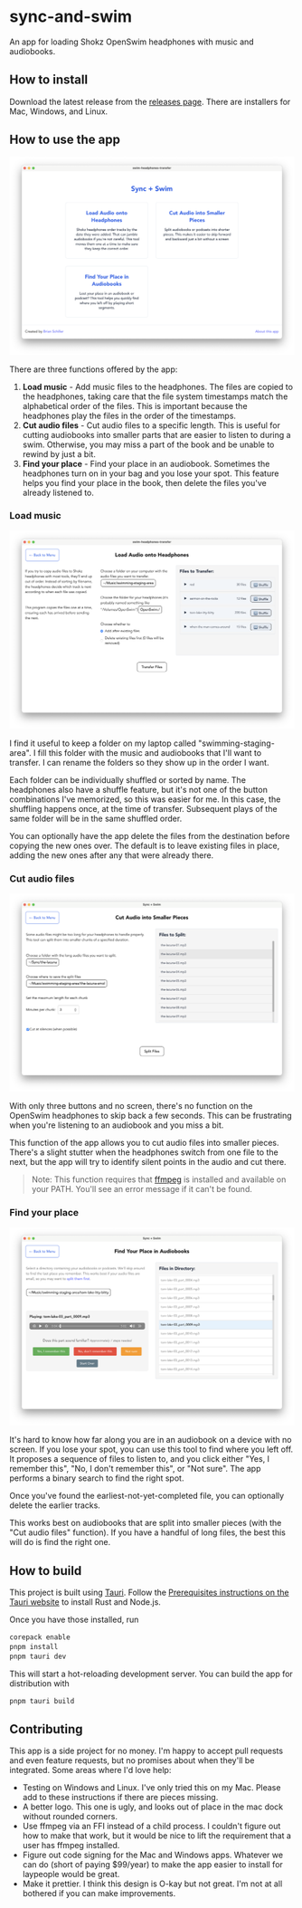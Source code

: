 # sync-and-swim

An app for loading Shokz OpenSwim headphones with music and audiobooks.

## How to install

Download the latest release from the [releases page](https://github.com/bgschiller/sync-and-swim/releases). There are installers for Mac, Windows, and Linux.

## How to use the app

![Sync and Swim main screen](./images/sync-and-swim-main.png)

There are three functions offered by the app:

1. **Load music** - Add music files to the headphones. The files are copied to the headphones, taking care that the file system timestamps match the alphabetical order of the files. This is important because the headphones play the files in the order of the timestamps.
2. **Cut audio files** - Cut audio files to a specific length. This is useful for cutting audiobooks into smaller parts that are easier to listen to during a swim. Otherwise, you may miss a part of the book and be unable to rewind by just a bit.
3. **Find your place** - Find your place in an audiobook. Sometimes the headphones turn on in your bag and you lose your spot. This feature helps you find your place in the book, then delete the files you've already listened to.

### Load music

![Load music screen](./images/load-music.png)

I find it useful to keep a folder on my laptop called "swimming-staging-area". I fill this folder with the music and audiobooks that I'll want to transfer. I can rename the folders so they show up in the order I want.

Each folder can be individually shuffled or sorted by name. The headphones also have a shuffle feature, but it's not one of the button combinations I've memorized, so this was easier for me. In this case, the shuffling happens once, at the time of transfer. Subsequent plays of the same folder will be in the same shuffled order.

You can optionally have the app delete the files from the destination before copying the new ones over. The default is to leave existing files in place, adding the new ones after any that were already there.

### Cut audio files

![Split audio screen](./images/split-audio.png)

With only three buttons and no screen, there's no function on the OpenSwim headphones to skip back a few seconds. This can be frustrating when you're listening to an audiobook and you miss a bit.

This function of the app allows you to cut audio files into smaller pieces. There's a slight stutter when the headphones switch from one file to the next, but the app will try to identify silent points in the audio and cut there.

> Note: This function requires that [ffmpeg](https://www.ffmpeg.org/download.html) is installed and available on your PATH. You'll see an error message if it can't be found.

### Find your place

![Find your place screen](./images/find-your-place.png)

It's hard to know how far along you are in an audiobook on a device with no screen. If you lose your spot, you can use this tool to find where you left off. It proposes a sequence of files to listen to, and you click either "Yes, I remember this", "No, I don't remember this", or "Not sure". The app performs a binary search to find the right spot.

Once you've found the earliest-not-yet-completed file, you can optionally delete the earlier tracks.

This works best on audiobooks that are split into smaller pieces (with the "Cut audio files" function). If you have a handful of long files, the best this will do is find the right one.

## How to build

This project is built using [Tauri](https://v2.tauri.app/). Follow the [Prerequisites instructions on the Tauri website](https://v2.tauri.app/start/prerequisites/) to install Rust and Node.js.

Once you have those installed, run

```sh
corepack enable
pnpm install
pnpm tauri dev
```

This will start a hot-reloading development server. You can build the app for distribution with

```sh
pnpm tauri build
```

## Contributing

This app is a side project for no money. I'm happy to accept pull requests and even feature requests, but no promises about when they'll be integrated. Some areas where I'd love help:

- Testing on Windows and Linux. I've only tried this on my Mac. Please add to these instructions if there are pieces missing.
- A better logo. This one is ugly, and looks out of place in the mac dock without rounded corners.
- Use ffmpeg via an FFI instead of a child process. I couldn't figure out how to make that work, but it would be nice to lift the requirement that a user has ffmpeg installed.
- Figure out code signing for the Mac and Windows apps. Whatever we can do (short of paying $99/year) to make the app easier to install for laypeople would be great.
- Make it prettier. I think this design is O-kay but not great. I'm not at all bothered if you can make improvements.

